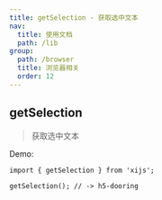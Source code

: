 ```yaml
---
title: getSelection - 获取选中文本
nav:
  title: 使用文档
  path: /lib
group:
  path: /browser
  title: 浏览器相关
  order: 12
---
```


## getSelection

> 获取选中文本

Demo:

```tsx | pure
import { getSelection } from 'xijs';

getSelection(); // -> h5-dooring
```
